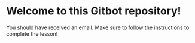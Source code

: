 # Welcome to this Gitbot repository!

You should have received an email. Make sure to follow the instructions to complete the lesson!
